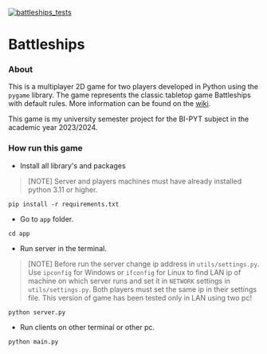[![battleships_tests](https://github.com/DainfromLiria/battleships_game/actions/workflows/python-package.yml/badge.svg)](https://github.com/DainfromLiria/battleships_game/actions/workflows/python-package.yml)
# Battleships

### About
This is a multiplayer 2D game for two players developed in Python using the `pygame` library. The game represents the classic tabletop game Battleships with default rules. More information can be found on the [wiki](https://en.wikipedia.org/wiki/Battleship_(game)).

This game is my university semester project for the BI-PYT subject in the academic year 2023/2024.



### How run this game
* Install all library's and packages

>[NOTE] Server and players machines must have already installed python 3.11 or higher.

```shell 
pip install -r requirements.txt
```
* Go to `app` folder.

```shell
cd app
```
* Run server in the terminal. 
>[NOTE] Before run the server change ip address in `utils/settings.py`. Use `ipconfig` for Windows or
`ifconfig` for Linux to find LAN ip of machine on which server runs and set it in `NETWORK` settings in `utils/settings.py`. 
Both players must set the same ip in their settings file. This version of game has been tested only in LAN using two pc! 

```shell
python server.py
```
* Run clients on other terminal or other pc.

```shell
python main.py
```
